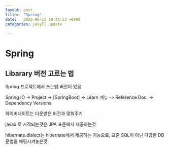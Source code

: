 ```yaml
---
layout: post
title:  "Spring"
date:   2022-06-11 10:43:53 +0900
categories: jekyll update

---
```


# Spring

## Libarary 버전 고르는 법

Spring 프로젝트에서 쓰는법 버전이 있음

Spring IO -> Project -> [SpringBoot] -> Learn 메뉴 -> Reference Doc. -> Dependency Versions 

하이버네이트는 다운받은 버전과 맞춰주기

javax 로 시작되는것은 JPA 표준에서 재공하는것

hibernate.dialect는 hibernate에서 제공하는 기능으로, 표준 SQL이 아닌 다양한 DB 문법을  매핑시켜놓은것

